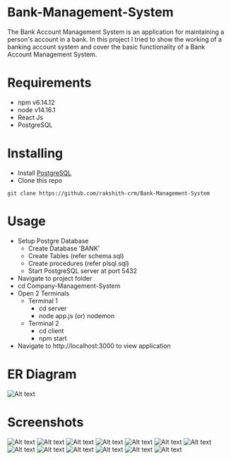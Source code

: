 # Bank-Management-System
The Bank Account Management System is an application for maintaining a person's
account in a bank. In this project I tried to show the working of a banking account
system and cover the basic functionality of a Bank Account Management System.

# Requirements
- npm v6.14.12
- node v14.16.1
- React Js
- PostgreSQL

# Installing
- Install <a href="https://www.postgresql.org/">PostgreSQL</a> 
- Clone this repo
```
git clone https://github.com/rakshith-crm/Bank-Management-System
```


# Usage

- Setup Postgre Database
  - Create Database 'BANK'
  - Create Tables (refer schema.sql)
  - Create procedures (refer plsql.sql)
  - Start PostgreSQL server at port 5432
- Navigate to project folder
- cd Company-Management-System
- Open 2 Terminals
  - Terminal 1
    - cd server
    - node app.js (or) nodemon
  - Terminal 2
    - cd client
    - npm start
- Navigate to http://<span></span>localhost:3000 to view application
# ER Diagram
![Alt text](ERDiagram.png?raw=true)

# Screenshots
![Alt text](/screenshots/3.jpeg?raw=true)
![Alt text](/screenshots/1.jpeg?raw=true)
![Alt text](/screenshots/2.jpeg?raw=true)
![Alt text](/screenshots/4.jpeg?raw=true)
![Alt text](/screenshots/5.jpeg?raw=true)
![Alt text](/screenshots/6.jpeg?raw=true)
![Alt text](/screenshots/7.jpeg?raw=true)
![Alt text](/screenshots/8.jpeg?raw=true)
![Alt text](/screenshots/9.jpeg?raw=true)
![Alt text](/screenshots/10.jpeg?raw=true)
![Alt text](/screenshots/11.jpeg?raw=true)
![Alt text](/screenshots/12.jpeg?raw=true)
![Alt text](/screenshots/13.jpeg?raw=true)
